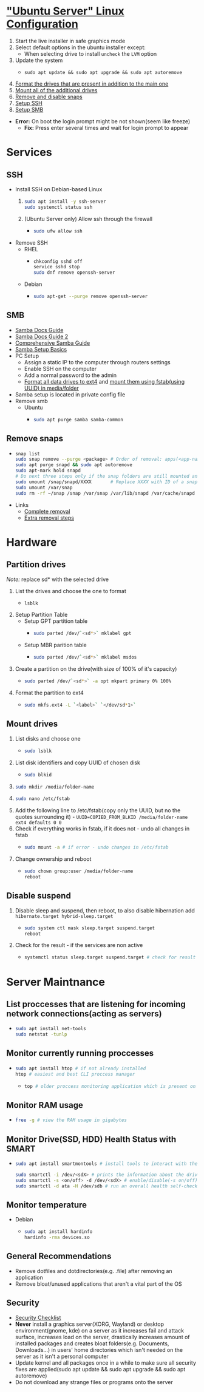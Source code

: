 # ["Ubuntu Server" Linux Configuration](https://ubuntu.com/server/docs)
1. Start the live installer in safe graphics mode
2. Select default options in the ubuntu installer except:
	* When selecting drive to install `uncheck` the `LVM` option
3. Update the system
    * 	```
		sudo apt update && sudo apt upgrade && sudo apt autoremove
		```
4. [Format the drives that are present in addition to the main one](#partition-drives)
5. [Mount all of the additional drives](#mount-drives)
6. [Remove and disable snaps](#remove-snaps)
7. [Setup SSH](#ssh)
8. [Setup SMB](#smb)
* **Error:** On boot the login prompt might be not shown(seem like freeze)
	* **Fix:** Press enter several times and wait for login prompt to appear



# Services
## SSH
* Install SSH on Debian-based Linux
    1.  ```sh
        sudo apt install -y ssh-server
        sudo systemctl status ssh
        ```
    2. (Ubuntu Server only) Allow ssh through the firewall
        *   ```sh
            sudo ufw allow ssh
            ```
* Remove SSH
    * RHEL
        *   ```sh
            chkconfig sshd off
            service sshd stop
            sudo dnf remove openssh-server
            ```
    * Debian
        *   ```sh
            sudo apt-get --purge remove openssh-server
            ```


## SMB
* [Samba Docs Guide](https://wiki.samba.org/index.php/Setting_up_Samba_as_a_Standalone_Server)
* [Samba Docs Guide 2](https://wiki.samba.org/index.php/Setting_up_a_Share_Using_POSIX_ACLs)
* [Comprehensive Samba Guide](https://www.digitalocean.com/community/tutorials/how-to-set-up-a-samba-share-for-a-small-organization-on-ubuntu-16-04)
* [Samba Setup Basics](https://www.techrepublic.com/article/how-to-set-up-quick-and-easy-file-sharing-with-samba/)
* PC Setup
	* Assign a static IP to the computer through routers settings
	* Enable SSH on the computer
	* Add a normal password to the admin
	* [Format all data drives to ext4](#partition-drives) and [mount them using fstab(using UUID) in media/folder](#mount-drives)
* Samba setup is located in private config file
* Remove smb
    * Ubuntu
        *   ```sh
            sudo apt purge samba samba-common
            ```


## Remove snaps
*   ```sh
    snap list
    sudo snap remove --purge <package> # Order of removal: apps(<app-name>, do only if some are installed), lxd, core*, snapd
    sudo apt purge snapd && sudo apt autoremove
    sudo apt-mark hold snapd
    # Do next three steps only if the snap folders are still mounted and/or present
    sudo umount /snap/snapd/XXXX       # Replace XXXX with ID of a snap direcotry(find by runnning "df")
    sudo umount /var/snap
    sudo rm -rf ~/snap /snap /var/snap /var/lib/snapd /var/cache/snapd
    ```
* Links
	* [Complete removal](https://cialu.net/how-to-disable-and-remove-completely-snaps-in-ubuntu-linux/)
	* [Extra removal steps](https://techwiser.com/remove-snap-ubuntu/amp/)



# Hardware
## Partition drives
*Note:* replace sd* with the selected drive
1. List the drives and choose the one to format
    * 	```sh
        lsblk
        ```
2. Setup Partition Table
    * Setup GPT partition table
        * 	```sh
            sudo parted /dev/`<sd*>` mklabel gpt
            ```
    *  Setup MBR parition table
        * 	```sh
            sudo parted /dev/`<sd*>` mklabel msdos
            ```
3. Create a partition on the drive(with size of 100% of it's capacity)
    * 	```sh
        sudo parted /dev/`<sd*>` -a opt mkpart primary 0% 100%
        ```
4. Format the partition to ext4
    * 	```sh
        sudo mkfs.ext4 -L `<label>` `</dev/sd*1>`
        ```


## Mount drives
1. List disks and choose one
    *   ```sh
        sudo lsblk
        ```
2. List disk identifiers and copy UUID of chosen disk
    *   ```sh
        sudo blkid
        ```
3.  ```sh
    sudo mkdir /media/folder-name
    ```
4.  ```sh
    sudo nano /etc/fstab
    ```
5. Add the following line to /etc/fstab(copy only the UUID, but no the quotes surrounding it) - `UUID=COPIED_FROM_BLKID /media/folder-name ext4 defaults 0 0`
6. Check if everything works in fstab, if it does not - undo all changes in fstab
    *   ```sh
        sudo mount -a # if error - undo changes in /etc/fstab
        ```
7. Change ownership and reboot
    *   ```sh
        sudo chown group:user /media/folder-name
        reboot
        ```


## Disable suspend
1. Disable sleep and suspend, then reboot, to also disable hibernation add `hibernate.target hybrid-sleep.target`
    *   ```sh
        sudo system ctl mask sleep.target suspend.target
        reboot
        ```
2. Check for the result - if the services are non active
    *   ```sh
        systemctl status sleep.target suspend.target # check for result
        ```



# Server Maintnance
## List proccesses that are listening for incoming network connections(acting as servers)
*   ```sh
    sudo apt install net-tools
    sudo netstat -tunlp
    ```


## Monitor currently running proccesses
*	```sh
	sudo apt install htop # if not already installed
	htop # easiest and best CLI proccess manager
	```
	*	```sh
		top # older proccess monitoring application which is present on all modern UNIX systems
		```


## Monitor RAM usage
*	```sh
	free -g # view the RAM usage in gigabytes
	```


## Monitor Drive(SSD, HDD) Health Status with SMART
*	```sh
	sudo apt install smartmontools # install tools to interact with the drive's SMART reporting system

	sudo smartctl -i /dev/<sdX> # prints the information about the drive and tells if it supports SMART
	sudo smartctl -s <on/off> -d /dev/<sdX> # enable/disable(-s on/off) SMART on the selected drive(-d <drive>)
	sudo smartctl -d ata -H /dev/sdb # run an overall health self-check(-H <drive>) of the drive, -d option selects the type of the drive(mostly it is "ata" and "nvme" for nvme ssds)
	```


## Monitor temperature
* Debian
    *   ```sh
        sudo apt install hardinfo
        hardinfo -rma devices.so
        ```


## General Recommendations
* Remove dotfiles and dotdirectories(e.g. .file) after removing an application
* Remove bloat/unused applications that aren't a vital part of the OS


## Security
* [Security Checklist](https://github.com/lfit/itpol)
* **Never** install a graphics server(XORG, Wayland) or desktop environment(gnome, kde) on a server as it increases fail and attack surface, increases load on the server, drastically increases amount of installed packages and creates bloat folders(e.g. Documents, Downloads...) in users' home directories which isn't needed on the server as it isn't a personal computer
* Update kernel and all packages once in a while to make sure all security fixes are applied(sudo apt update && sudo apt upgrade && sudo apt autoremove)
* Do not download any strange files or programs onto the server